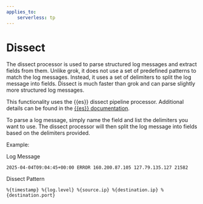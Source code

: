 ```yaml
---
applies_to:
    serverless: tp
---
```

# Dissect

The dissect processor is used to parse structured log messages and extract fields from them. Unlike grok, it does not use a set of predefined patterns to match the log messages. Instead, it uses a set of delimiters to split the log message into fields.
Dissect is much faster than grok and can parse slightly more structured log messages.

This functionality uses the {{es}} dissect pipeline processor. Additional details can be found in the [{{es}} documentation](elasticsearch://reference/enrich-processor/dissect-processor.md).

To parse a log message, simply name the field and list the delimiters you want to use. The dissect processor will then split the log message into fields based on the delimiters provided.

Example:

Log Message
```
2025-04-04T09:04:45+00:00 ERROR 160.200.87.105 127.79.135.127 21582
```
Dissect Pattern
```
%{timestamp} %{log.level} %{source.ip} %{destination.ip} %{destination.port}
```